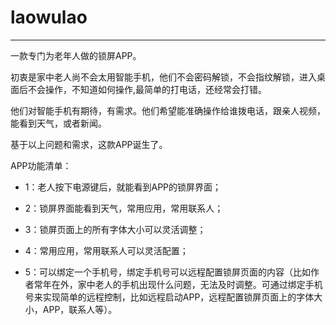 # laowulao

---

一款专门为老年人做的锁屏APP。

初衷是家中老人尚不会太用智能手机，他们不会密码解锁，不会指纹解锁，进入桌面后不会操作，不知道如何操作,最简单的打电话，还经常会打错。

他们对智能手机有期待，有需求。他们希望能准确操作给谁拨电话，跟亲人视频，能看到天气，或者新闻。

基于以上问题和需求，这款APP诞生了。

APP功能清单：

* 1：老人按下电源键后，就能看到APP的锁屏界面；

* 2：锁屏界面能看到天气，常用应用，常用联系人；

* 3：锁屏页面上的所有字体大小可以灵活调整；

* 4：常用应用，常用联系人可以灵活配置；

* 5：可以绑定一个手机号，绑定手机号可以远程配置锁屏页面的内容（比如作者常年在外，家中老人的手机出现什么问题，无法及时调整。可通过绑定手机号来实现简单的远程控制，比如远程启动APP，远程配置锁屏页面上的字体大小，APP，联系人等）。






